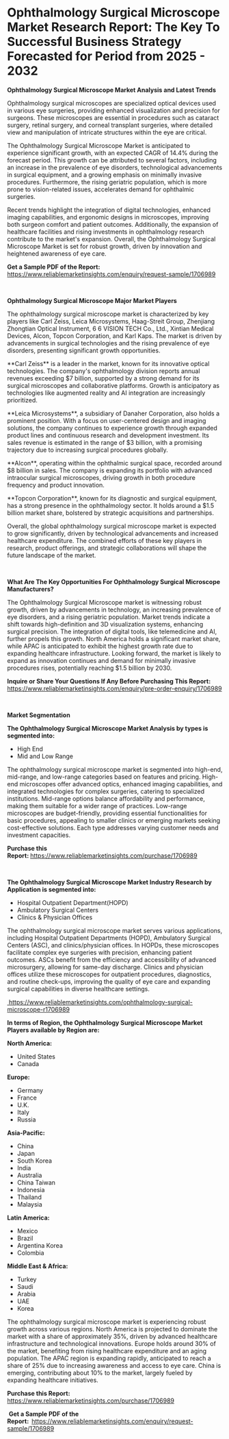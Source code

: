 <p><h1>Ophthalmology Surgical Microscope Market Research Report: The Key To Successful Business Strategy Forecasted for Period from 2025 - 2032</h1></p><p><strong>Ophthalmology Surgical Microscope Market Analysis and Latest Trends</strong></p>
<p><p>Ophthalmology surgical microscopes are specialized optical devices used in various eye surgeries, providing enhanced visualization and precision for surgeons. These microscopes are essential in procedures such as cataract surgery, retinal surgery, and corneal transplant surgeries, where detailed view and manipulation of intricate structures within the eye are critical.</p><p>The Ophthalmology Surgical Microscope Market is anticipated to experience significant growth, with an expected CAGR of 14.4% during the forecast period. This growth can be attributed to several factors, including an increase in the prevalence of eye disorders, technological advancements in surgical equipment, and a growing emphasis on minimally invasive procedures. Furthermore, the rising geriatric population, which is more prone to vision-related issues, accelerates demand for ophthalmic surgeries.</p><p>Recent trends highlight the integration of digital technologies, enhanced imaging capabilities, and ergonomic designs in microscopes, improving both surgeon comfort and patient outcomes. Additionally, the expansion of healthcare facilities and rising investments in ophthalmology research contribute to the market's expansion. Overall, the Ophthalmology Surgical Microscope Market is set for robust growth, driven by innovation and heightened awareness of eye care.</p></p>
<p><strong>Get a Sample PDF of the Report:&nbsp;</strong> <a href="https://www.reliablemarketinsights.com/enquiry/request-sample/1706989?utm_campaign=3556&utm_medium=2&utm_source=Github&utm_content=ia&utm_term=13042025&utm_id=ophthalmology-surgical-microscope">https://www.reliablemarketinsights.com/enquiry/request-sample/1706989</a></p>
<p>&nbsp;</p>
<p><strong>Ophthalmology Surgical Microscope Major Market Players</strong></p>
<p><p>The ophthalmology surgical microscope market is characterized by key players like Carl Zeiss, Leica Microsystems, Haag-Streit Group, Zhenjiang Zhongtian Optical Instrument, 6 6 VISION TECH Co., Ltd., Xintian Medical Devices, Alcon, Topcon Corporation, and Karl Kaps. The market is driven by advancements in surgical technologies and the rising prevalence of eye disorders, presenting significant growth opportunities.</p><p>**Carl Zeiss** is a leader in the market, known for its innovative optical technologies. The company's ophthalmology division reports annual revenues exceeding $7 billion, supported by a strong demand for its surgical microscopes and collaborative platforms. Growth is anticipatory as technologies like augmented reality and AI integration are increasingly prioritized.</p><p>**Leica Microsystems**, a subsidiary of Danaher Corporation, also holds a prominent position. With a focus on user-centered design and imaging solutions, the company continues to experience growth through expanded product lines and continuous research and development investment. Its sales revenue is estimated in the range of $3 billion, with a promising trajectory due to increasing surgical procedures globally.</p><p>**Alcon**, operating within the ophthalmic surgical space, recorded around $8 billion in sales. The company is expanding its portfolio with advanced intraocular surgical microscopes, driving growth in both procedure frequency and product innovation.</p><p>**Topcon Corporation**, known for its diagnostic and surgical equipment, has a strong presence in the ophthalmology sector. It holds around a $1.5 billion market share, bolstered by strategic acquisitions and partnerships.</p><p>Overall, the global ophthalmology surgical microscope market is expected to grow significantly, driven by technological advancements and increased healthcare expenditure. The combined efforts of these key players in research, product offerings, and strategic collaborations will shape the future landscape of the market.</p></p>
<p>&nbsp;</p>
<p><strong>What Are The Key Opportunities For Ophthalmology Surgical Microscope Manufacturers?</strong></p>
<p><p>The Ophthalmology Surgical Microscope market is witnessing robust growth, driven by advancements in technology, an increasing prevalence of eye disorders, and a rising geriatric population. Market trends indicate a shift towards high-definition and 3D visualization systems, enhancing surgical precision. The integration of digital tools, like telemedicine and AI, further propels this growth. North America holds a significant market share, while APAC is anticipated to exhibit the highest growth rate due to expanding healthcare infrastructure. Looking forward, the market is likely to expand as innovation continues and demand for minimally invasive procedures rises, potentially reaching $1.5 billion by 2030.</p></p>
<p><strong>Inquire or Share Your Questions If Any Before Purchasing This Report:</strong> <a href="https://www.reliablemarketinsights.com/enquiry/pre-order-enquiry/1706989?utm_campaign=3556&utm_medium=2&utm_source=Github&utm_content=ia&utm_term=13042025&utm_id=ophthalmology-surgical-microscope">https://www.reliablemarketinsights.com/enquiry/pre-order-enquiry/1706989</a></p>
<p>&nbsp;</p>
<p><strong>Market Segmentation</strong></p>
<p><strong>The Ophthalmology Surgical Microscope Market Analysis by types is segmented into:</strong></p>
<p><ul><li>High End</li><li>Mid and Low Range</li></ul></p>
<p><p>The ophthalmology surgical microscope market is segmented into high-end, mid-range, and low-range categories based on features and pricing. High-end microscopes offer advanced optics, enhanced imaging capabilities, and integrated technologies for complex surgeries, catering to specialized institutions. Mid-range options balance affordability and performance, making them suitable for a wider range of practices. Low-range microscopes are budget-friendly, providing essential functionalities for basic procedures, appealing to smaller clinics or emerging markets seeking cost-effective solutions. Each type addresses varying customer needs and investment capacities.</p></p>
<p><strong>Purchase this Report:&nbsp;</strong><a href="https://www.reliablemarketinsights.com/purchase/1706989?utm_campaign=3556&utm_medium=2&utm_source=Github&utm_content=ia&utm_term=13042025&utm_id=ophthalmology-surgical-microscope">https://www.reliablemarketinsights.com/purchase/1706989</a></p>
<p>&nbsp;</p>
<p><strong>The Ophthalmology Surgical Microscope Market Industry Research by Application is segmented into:</strong></p>
<p><ul><li>Hospital Outpatient Department(HOPD)</li><li>Ambulatory Surgical Centers</li><li>Clinics & Physician Offices</li></ul></p>
<p><p>The ophthalmology surgical microscope market serves various applications, including Hospital Outpatient Departments (HOPD), Ambulatory Surgical Centers (ASC), and clinics/physician offices. In HOPDs, these microscopes facilitate complex eye surgeries with precision, enhancing patient outcomes. ASCs benefit from the efficiency and accessibility of advanced microsurgery, allowing for same-day discharge. Clinics and physician offices utilize these microscopes for outpatient procedures, diagnostics, and routine check-ups, improving the quality of eye care and expanding surgical capabilities in diverse healthcare settings.</p></p>
<p><a href="https://www.reliablemarketinsights.com/ophthalmology-surgical-microscope-r1706989?utm_campaign=3556&utm_medium=2&utm_source=Github&utm_content=ia&utm_term=13042025&utm_id=ophthalmology-surgical-microscope">&nbsp;https://www.reliablemarketinsights.com/ophthalmology-surgical-microscope-r1706989</a></p>
<p><strong>In terms of Region, the Ophthalmology Surgical Microscope Market Players available by Region are:</strong></p>
<p>
    <p> <strong> North America: </strong>
        <ul>
            <li>United States</li>
            <li>Canada</li>
        </ul>
        </p> 
    <p> <strong> Europe: </strong>
        <ul>
            <li>Germany</li>
            <li>France</li>
            <li>U.K.</li>
            <li>Italy</li>
            <li>Russia</li>
        </ul>
        </p> 
    <p> <strong> Asia-Pacific: </strong>
        <ul>
            <li>China</li>
            <li>Japan</li>
            <li>South Korea</li>
            <li>India</li>
            <li>Australia</li>
            <li>China Taiwan</li>
            <li>Indonesia</li>
            <li>Thailand</li>
            <li>Malaysia</li>
        </ul>
        </p> 
    <p> <strong> Latin America: </strong>
        <ul>
            <li>Mexico</li>
            <li>Brazil</li>
            <li>Argentina Korea</li>
            <li>Colombia</li>
        </ul>
        </p> 
    <p> <strong> Middle East & Africa: </strong>
        <ul>
            <li>Turkey</li>
            <li>Saudi</li>
            <li>Arabia</li>
            <li>UAE</li>
            <li>Korea</li>
        </ul>
    </p>
    </p>
<p><p>The ophthalmology surgical microscope market is experiencing robust growth across various regions. North America is projected to dominate the market with a share of approximately 35%, driven by advanced healthcare infrastructure and technological innovations. Europe holds around 30% of the market, benefiting from rising healthcare expenditure and an aging population. The APAC region is expanding rapidly, anticipated to reach a share of 25% due to increasing awareness and access to eye care. China is emerging, contributing about 10% to the market, largely fueled by expanding healthcare initiatives.</p></p>
<p><strong>Purchase this Report: </strong><a href="https://www.reliablemarketinsights.com/purchase/1706989?utm_campaign=3556&utm_medium=2&utm_source=Github&utm_content=ia&utm_term=13042025&utm_id=ophthalmology-surgical-microscope">https://www.reliablemarketinsights.com/purchase/1706989</a></p>
<p>&nbsp;<strong>Get a Sample PDF of the Report:&nbsp;&nbsp;</strong><a href="https://www.reliablemarketinsights.com/enquiry/request-sample/1706989?utm_campaign=3556&utm_medium=2&utm_source=Github&utm_content=ia&utm_term=13042025&utm_id=ophthalmology-surgical-microscope">https://www.reliablemarketinsights.com/enquiry/request-sample/1706989</a></p>
<p><strong></strong></p>
<p><p></p><p></p><p></p></p>